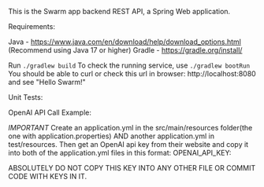 This is the Swarm app backend REST API, a Spring Web application.

Requirements:

Java - https://www.java.com/en/download/help/download_options.html (Recommend using Java 17 or higher)
Gradle - https://gradle.org/install/

Run `./gradlew build`
To check the running service, use `./gradlew bootRun`
You should be able to curl or check this url in browser: http://localhost:8080
and see "Hello Swarm!"

Unit Tests:



OpenAI API Call Example:

*IMPORTANT*
Create an application.yml in the src/main/resources folder(the one with application.properties) AND another application.yml in test/resources. Then get an OpenAI api key from their website
and copy it into both of the application.yml files in this format:
OPENAI_API_KEY: <YOUR-GENERATED-KEY-GOES-HERE>

ABSOLUTELY DO NOT COPY THIS KEY INTO ANY OTHER FILE OR COMMIT CODE WITH KEYS IN IT.
